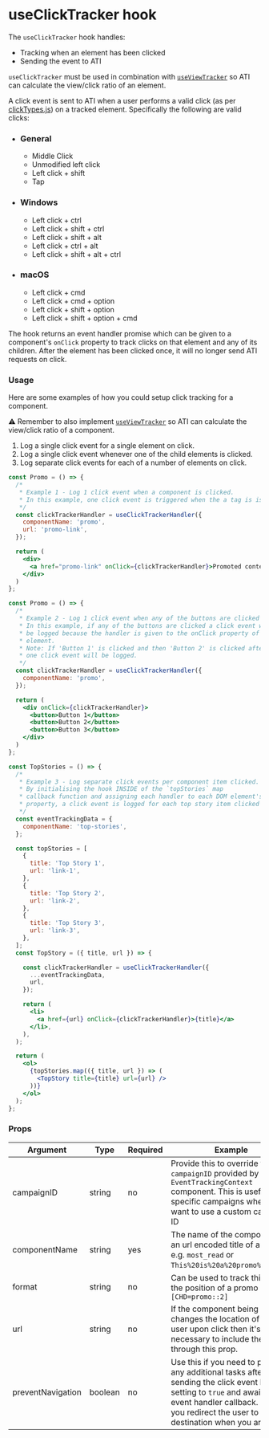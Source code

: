 # useClickTracker hook

The `useClickTracker` hook handles:

- Tracking when an element has been clicked
- Sending the event to ATI

`useClickTracker` must be used in combination with [`useViewTracker`](https://github.com/bbc/simorgh/blob/latest/src/app/hooks/useViewTracker/index.jsx) so ATI can calculate the view/click ratio of an element.

A click event is sent to ATI when a user performs a valid click (as per [clickTypes.js](./clickTypes.js)) on a tracked element. Specifically the following are valid clicks:

- ### General
  - Middle Click
  - Unmodified left click
  - Left click + shift
  - Tap
- ### Windows
  - Left click + ctrl
  - Left click + shift + ctrl
  - Left click + shift + alt
  - Left click + ctrl + alt
  - Left click + shift + alt + ctrl
- ### macOS
  - Left click + cmd
  - Left click + cmd + option
  - Left click + shift + option
  - Left click + shift + option + cmd

The hook returns an event handler promise which can be given to a component's `onClick` property to track clicks on that element and any of its children. After the element has been clicked once, it will no longer send ATI requests on click.

### Usage

Here are some examples of how you could setup click tracking for a component.

⚠️ Remember to also implement [`useViewTracker`](https://github.com/bbc/simorgh/blob/latest/src/app/hooks/useViewTracker/index.jsx) so ATI can calculate the view/click ratio of a component.

1. Log a single click event for a single element on click.
2. Log a single click event whenever one of the child elements is clicked.
3. Log separate click events for each of a number of elements on click.

```jsx
const Promo = () => {
  /*
   * Example 1 - Log 1 click event when a component is clicked.
   * In this example, one click event is triggered when the a tag is is clicked within the component and it will bring the user to the linked page.
   */
  const clickTrackerHandler = useClickTrackerHandler({
    componentName: 'promo',
    url: 'promo-link',
  });

  return (
    <div>
      <a href="promo-link" onClick={clickTrackerHandler}>Promoted content</a>
    </div>
  )
};

const Promo = () => {
  /*
   * Example 2 - Log 1 click event when any of the buttons are clicked
   * In this example, if any of the buttons are clicked a click event will
   * be logged because the handler is given to the onClick property of the parent
   * element.
   * Note: If 'Button 1' is clicked and then 'Button 2' is clicked afterwards, only
   * one click event will be logged.
   */
  const clickTrackerHandler = useClickTrackerHandler({
    componentName: 'promo',
  });

  return (
    <div onClick={clickTrackerHandler}>
      <button>Button 1</button>
      <button>Button 2</button>
      <button>Button 3</button>
    </div>
  )
};

const TopStories = () => {
  /*
   * Example 3 - Log separate click events per component item clicked.
   * By initialising the hook INSIDE of the `topStories` map
   * callback function and assigning each handler to each DOM element's onClick
   * property, a click event is logged for each top story item clicked
   */
  const eventTrackingData = {
    componentName: 'top-stories',
  };

  const topStories = [
    {
      title: 'Top Story 1',
      url: 'link-1',
    },
    {
      title: 'Top Story 2',
      url: 'link-2',
    },
    {
      title: 'Top Story 3',
      url: 'link-3',
    },
  ];
  const TopStory = ({ title, url }) => {

    const clickTrackerHandler = useClickTrackerHandler({
      ...eventTrackingData,
      url,
    });

    return (
      <li>
        <a href={url} onClick={clickTrackerHandler}>{title}</a>
      </li>,
    ),
  );

  return (
    <ol>
      {topStories.map(({ title, url }) => (
        <TopStory title={title} url={url} />
      ))}
    </ol>
  );
};
```

### Props

| Argument          | Type    | Required | Example                                                                                                                                                                                                              |
| ----------------- | ------- | -------- | -------------------------------------------------------------------------------------------------------------------------------------------------------------------------------------------------------------------- |
| campaignID        | string  | no       | Provide this to override the `campaignID` provided by the `EventTrackingContext` component. This is useful for specific campaigns where you want to use a custom campaign ID                                         |
| componentName     | string  | yes      | The name of the component or an url encoded title of a promo e.g. `most_read` or `This%20is%20a%20promo%20title`.                                                                                                    |
| format            | string  | no       | Can be used to track things like the position of a promo e.g. `[CHD=promo::2]`                                                                                                                                       |
| url               | string  | no       | If the component being tracked changes the location of the user upon click then it's necessary to include the URL through this prop.                                                                                 |
| preventNavigation | boolean | no       | Use this if you need to perform any additional tasks after sending the click event by setting to `true` and awaiting the event handler callback. Ensure you redirect the user to their destination when you are done |
